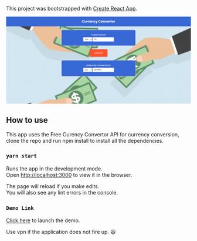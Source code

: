 This project was bootstrapped with [Create React App](https://github.com/facebook/create-react-app).

![Design preview](./design/preview.png)

## How to use

This app uses the Free Curency Convertor API for currency conversion, clone the repo and run npm install to install all the 
dependencies.
### `yarn start`

Runs the app in the development mode.<br />
Open [http://localhost:3000](http://localhost:3000) to view it in the browser.

The page will reload if you make edits.<br />
You will also see any lint errors in the console.


### `Demo Link `

 [Click here](https://angry-leavitt-7a2673.netlify.app) to launch the demo.

 Use vpn if the application does not fire up. :smiley:



